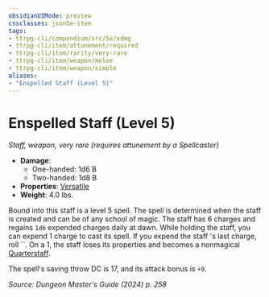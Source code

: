 ```yaml
---
obsidianUIMode: preview
cssclasses: json5e-item
tags:
- ttrpg-cli/compendium/src/5e/xdmg
- ttrpg-cli/item/attunement/required
- ttrpg-cli/item/rarity/very-rare
- ttrpg-cli/item/weapon/melee
- ttrpg-cli/item/weapon/simple
aliases: 
- "Enspelled Staff (Level 5)"
---
```

# Enspelled Staff (Level 5)
*Staff, weapon, very rare (requires attunement by a Spellcaster)*  

- **Damage**:
  - One-handed: 1d6 B
  - Two-handed: 1d8 B
- **Properties**: [Versatile](item-properties.md#Versatile)
- **Weight**: 4.0 lbs.

Bound into this staff is a level 5 spell. The spell is determined when the staff is created and can be of any school of magic. The staff has 6 charges and regains `1d6` expended charges daily at dawn. While holding the staff, you can expend 1 charge to cast its spell. If you expend the staff 's last charge, roll ``. On a 1, the staff loses its properties and becomes a nonmagical [Quarterstaff](quarterstaff-xphb.md).

The spell's saving throw DC is 17, and its attack bonus is `+9`.

*Source: Dungeon Master's Guide (2024) p. 258*